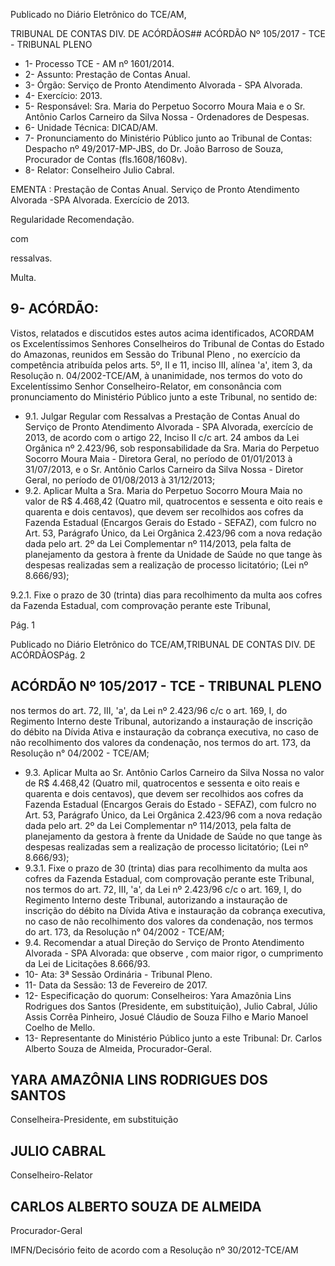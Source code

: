 Publicado  no  Diário Eletrônico do TCE/AM,

TRIBUNAL DE CONTAS DIV. DE  ACÓRDÃOS## ACÓRDÃO Nº 105/2017 - TCE - TRIBUNAL PLENO

- 1- Processo TCE - AM nº 1601/2014.
- 2- Assunto: Prestação de Contas Anual.
- 3- Órgão: Serviço de Pronto Atendimento Alvorada - SPA Alvorada.
- 4- Exercício: 2013.
- 5- Responsável: Sra.  Maria  do  Perpetuo  Socorro  Moura  Maia  e  o  Sr.  Antônio  Carlos Carneiro da Silva Nossa - Ordenadores de Despesas.
- 6- Unidade Técnica: DICAD/AM.
- 7- Pronunciamento do Ministério Público junto ao Tribunal de Contas: Despacho nº 49/2017-MP-JBS, do Dr. João Barroso de Souza, Procurador de Contas (fls.1608/1608v).
- 8- Relator: Conselheiro Julio Cabral.

EMENTA :  Prestação  de  Contas  Anual.  Serviço  de Pronto Atendimento Alvorada -SPA  Alvorada. Exercício de 2013.

Regularidade Recomendação.

com

ressalvas.

Multa.

## 9- ACÓRDÃO:

Vistos, relatados e discutidos estes autos acima identificados, ACORDAM os Excelentíssimos Senhores Conselheiros do Tribunal de Contas do Estado do Amazonas, reunidos em Sessão do Tribunal Pleno , no exercício da competência atribuída pelos arts. 5º, II e 11, inciso III, alínea 'a', item 3, da Resolução n. 04/2002-TCE/AM, à unanimidade, nos termos do voto do Excelentíssimo Senhor Conselheiro-Relator, em consonância com pronunciamento do Ministério Público junto a este Tribunal, no sentido de:

- 9.1. Julgar  Regular  com  Ressalvas a  Prestação  de  Contas  Anual  do Serviço de Pronto  Atendimento  Alvorada  - SPA  Alvorada, exercício de 2013, de  acordo  com  o  artigo  22,  Inciso  II  c/c  art.  24  ambos  da  Lei Orgânica nº 2.423/96, sob responsabilidade da Sra.  Maria do Perpetuo Socorro  Moura  Maia  -  Diretora  Geral,  no  período  de  01/01/2013  à 31/07/2013,  e  o  Sr.  Antônio  Carlos  Carneiro  da  Silva  Nossa  -  Diretor Geral, no período de 01/08/2013 à 31/12/2013;
- 9.2. Aplicar Multa a Sra. Maria do Perpetuo Socorro Moura Maia no valor de  R$  4.468,42  (Quatro  mil,  quatrocentos  e  sessenta  e  oito  reais  e quarenta  e  dois  centavos),  que  devem  ser  recolhidos  aos  cofres  da Fazenda Estadual (Encargos Gerais do Estado - SEFAZ), com fulcro no Art. 53, Parágrafo Único, da Lei Orgânica 2.423/96 com a nova redação dada  pelo  art.  2º  da  Lei  Complementar  nº  114/2013,  pela  falta  de planejamento da gestora à frente da Unidade de Saúde no que tange às despesas  realizadas  sem  a  realização  de  processo  licitatório;  (Lei  nº 8.666/93);

9.2.1. Fixe o prazo de 30 (trinta) dias para recolhimento da multa aos cofres  da  Fazenda  Estadual,  com comprovação  perante  este  Tribunal,

Pág. 1

Publicado  no  Diário Eletrônico do TCE/AM,TRIBUNAL DE CONTAS DIV. DE  ACÓRDÃOSPág. 2

## ACÓRDÃO Nº 105/2017 - TCE - TRIBUNAL PLENO

nos  termos  do  art.  72,  III,  'a',  da  Lei  nº  2.423/96  c/c  o  art.  169,  I,  do Regimento Interno deste Tribunal, autorizando a instauração de inscrição do débito na Dívida Ativa e instauração da cobrança executiva, no caso de não recolhimento dos valores da condenação, nos termos do art. 173, da Resolução n° 04/2002 - TCE/AM;

- 9.3. Aplicar Multa ao Sr. Antônio Carlos Carneiro da Silva Nossa no valor de  R$  4.468,42  (Quatro  mil,  quatrocentos  e  sessenta  e  oito  reais  e quarenta  e  dois  centavos),  que  devem  ser  recolhidos  aos  cofres  da Fazenda Estadual (Encargos Gerais do Estado - SEFAZ), com fulcro no Art. 53, Parágrafo Único, da Lei Orgânica 2.423/96 com a nova redação dada  pelo  art.  2º  da  Lei  Complementar  nº  114/2013,   pela  falta  de planejamento da gestora à frente da Unidade de Saúde no que tange às despesas  realizadas  sem  a  realização  de  processo  licitatório;  (Lei  nº 8.666/93);
- 9.3.1. Fixe o prazo de 30 (trinta) dias para recolhimento da multa aos cofres  da  Fazenda  Estadual,  com comprovação  perante  este  Tribunal, nos  termos  do  art.  72,  III,  'a',  da  Lei  nº  2.423/96  c/c  o  art.  169,  I,  do Regimento Interno deste Tribunal, autorizando a instauração de inscrição do débito na Dívida Ativa e instauração da cobrança executiva, no caso de não recolhimento dos valores da condenação, nos termos do art. 173, da Resolução n° 04/2002 - TCE/AM;
- 9.4. Recomendar a atual Direção  do  Serviço  de  Pronto Atendimento Alvorada - SPA Alvorada: que observe , com maior rigor, o cumprimento da Lei de Licitações 8.666/93.
- 10-  Ata: 3ª Sessão Ordinária - Tribunal Pleno.
- 11-  Data da Sessão: 13 de Fevereiro de 2017.
- 12-  Especificação  do  quorum: Conselheiros: Yara  Amazônia  Lins  Rodrigues  dos Santos (Presidente, em substituição), Julio Cabral, Júlio Assis Corrêa Pinheiro, Josué Cláudio de Souza Filho e Mario Manoel Coelho de Mello.
- 13-  Representante  do  Ministério  Público  junto  a  este Tribunal: Dr. Carlos  Alberto Souza de Almeida, Procurador-Geral.

## YARA AMAZÔNIA LINS RODRIGUES DOS SANTOS

Conselheira-Presidente, em substituição

## JULIO CABRAL

Conselheiro-Relator

## CARLOS ALBERTO SOUZA DE ALMEIDA

Procurador-Geral

IMFN/Decisório feito de acordo com a Resolução nº 30/2012-TCE/AM